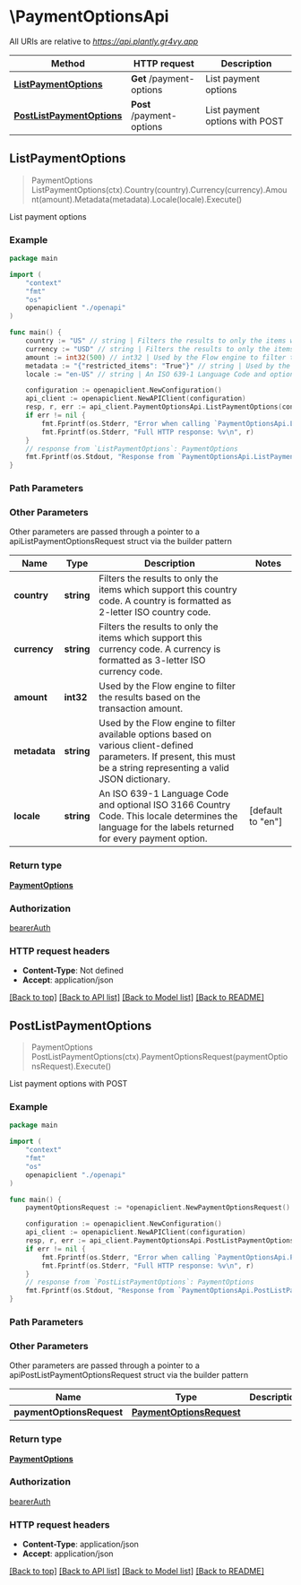 # \PaymentOptionsApi

All URIs are relative to *https://api.plantly.gr4vy.app*

Method | HTTP request | Description
------------- | ------------- | -------------
[**ListPaymentOptions**](PaymentOptionsApi.md#ListPaymentOptions) | **Get** /payment-options | List payment options
[**PostListPaymentOptions**](PaymentOptionsApi.md#PostListPaymentOptions) | **Post** /payment-options | List payment options with POST



## ListPaymentOptions

> PaymentOptions ListPaymentOptions(ctx).Country(country).Currency(currency).Amount(amount).Metadata(metadata).Locale(locale).Execute()

List payment options



### Example

```go
package main

import (
    "context"
    "fmt"
    "os"
    openapiclient "./openapi"
)

func main() {
    country := "US" // string | Filters the results to only the items which support this country code. A country is formatted as 2-letter ISO country code. (optional)
    currency := "USD" // string | Filters the results to only the items which support this currency code. A currency is formatted as 3-letter ISO currency code. (optional)
    amount := int32(500) // int32 | Used by the Flow engine to filter the results based on the transaction amount. (optional)
    metadata := "{"restricted_items": "True"}" // string | Used by the Flow engine to filter available options based on various client-defined parameters. If present, this must be a string representing a valid JSON dictionary. (optional)
    locale := "en-US" // string | An ISO 639-1 Language Code and optional ISO 3166 Country Code. This locale determines the language for the labels returned for every payment option. (optional) (default to "en")

    configuration := openapiclient.NewConfiguration()
    api_client := openapiclient.NewAPIClient(configuration)
    resp, r, err := api_client.PaymentOptionsApi.ListPaymentOptions(context.Background()).Country(country).Currency(currency).Amount(amount).Metadata(metadata).Locale(locale).Execute()
    if err != nil {
        fmt.Fprintf(os.Stderr, "Error when calling `PaymentOptionsApi.ListPaymentOptions``: %v\n", err)
        fmt.Fprintf(os.Stderr, "Full HTTP response: %v\n", r)
    }
    // response from `ListPaymentOptions`: PaymentOptions
    fmt.Fprintf(os.Stdout, "Response from `PaymentOptionsApi.ListPaymentOptions`: %v\n", resp)
}
```

### Path Parameters



### Other Parameters

Other parameters are passed through a pointer to a apiListPaymentOptionsRequest struct via the builder pattern


Name | Type | Description  | Notes
------------- | ------------- | ------------- | -------------
 **country** | **string** | Filters the results to only the items which support this country code. A country is formatted as 2-letter ISO country code. | 
 **currency** | **string** | Filters the results to only the items which support this currency code. A currency is formatted as 3-letter ISO currency code. | 
 **amount** | **int32** | Used by the Flow engine to filter the results based on the transaction amount. | 
 **metadata** | **string** | Used by the Flow engine to filter available options based on various client-defined parameters. If present, this must be a string representing a valid JSON dictionary. | 
 **locale** | **string** | An ISO 639-1 Language Code and optional ISO 3166 Country Code. This locale determines the language for the labels returned for every payment option. | [default to &quot;en&quot;]

### Return type

[**PaymentOptions**](PaymentOptions.md)

### Authorization

[bearerAuth](../README.md#bearerAuth)

### HTTP request headers

- **Content-Type**: Not defined
- **Accept**: application/json

[[Back to top]](#) [[Back to API list]](../README.md#documentation-for-api-endpoints)
[[Back to Model list]](../README.md#documentation-for-models)
[[Back to README]](../README.md)


## PostListPaymentOptions

> PaymentOptions PostListPaymentOptions(ctx).PaymentOptionsRequest(paymentOptionsRequest).Execute()

List payment options with POST



### Example

```go
package main

import (
    "context"
    "fmt"
    "os"
    openapiclient "./openapi"
)

func main() {
    paymentOptionsRequest := *openapiclient.NewPaymentOptionsRequest() // PaymentOptionsRequest |  (optional)

    configuration := openapiclient.NewConfiguration()
    api_client := openapiclient.NewAPIClient(configuration)
    resp, r, err := api_client.PaymentOptionsApi.PostListPaymentOptions(context.Background()).PaymentOptionsRequest(paymentOptionsRequest).Execute()
    if err != nil {
        fmt.Fprintf(os.Stderr, "Error when calling `PaymentOptionsApi.PostListPaymentOptions``: %v\n", err)
        fmt.Fprintf(os.Stderr, "Full HTTP response: %v\n", r)
    }
    // response from `PostListPaymentOptions`: PaymentOptions
    fmt.Fprintf(os.Stdout, "Response from `PaymentOptionsApi.PostListPaymentOptions`: %v\n", resp)
}
```

### Path Parameters



### Other Parameters

Other parameters are passed through a pointer to a apiPostListPaymentOptionsRequest struct via the builder pattern


Name | Type | Description  | Notes
------------- | ------------- | ------------- | -------------
 **paymentOptionsRequest** | [**PaymentOptionsRequest**](PaymentOptionsRequest.md) |  | 

### Return type

[**PaymentOptions**](PaymentOptions.md)

### Authorization

[bearerAuth](../README.md#bearerAuth)

### HTTP request headers

- **Content-Type**: application/json
- **Accept**: application/json

[[Back to top]](#) [[Back to API list]](../README.md#documentation-for-api-endpoints)
[[Back to Model list]](../README.md#documentation-for-models)
[[Back to README]](../README.md)

